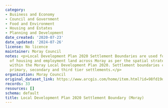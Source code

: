 ```yaml
---
category:
- Business and Economy
- Council and Government
- Food and Environment
- Housing and Estates
- Planning and Development
date_created: '2020-07-23'
date_updated: '2024-07-26'
license: No licence
maintainer: Moray Council
notes: <p>Local Development Plan 2020 Settlement Boundaries are used for the distribution
  of housing and employment land across Moray as per the spatial strategy set out
  within the Moray Local Development Plan 2020. Settlement boundaries contain the
  primary, secondary and third tier settlements.</p>
organization: Moray Council
original_dataset_link: https://www.arcgis.com/home/item.html?id=98fd19de341d4263a367236b19c06032
records: 33
resources: []
schema: default
title: Local Development Plan 2020 Settlement Boundary (Moray)
---
```

